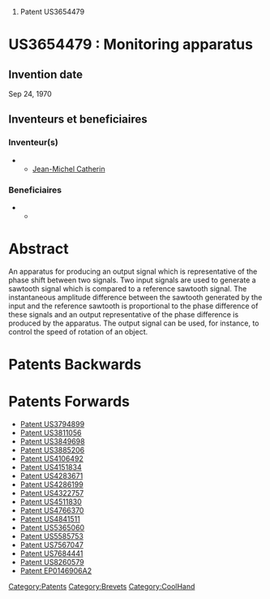 1.  Patent US3654479

US3654479 : Monitoring apparatus
================================

Invention date
--------------

Sep 24, 1970

Inventeurs et beneficiaires
---------------------------

### Inventeur(s)

-   -   [Jean-Michel Catherin](Jean-Michel_Catherin "wikilink")

### Beneficiaires

-   -   []( "wikilink")

Abstract
========

An apparatus for producing an output signal which is representative of
the phase shift between two signals. Two input signals are used to
generate a sawtooth signal which is compared to a reference sawtooth
signal. The instantaneous amplitude difference between the sawtooth
generated by the input and the reference sawtooth is proportional to the
phase difference of these signals and an output representative of the
phase difference is produced by the apparatus. The output signal can be
used, for instance, to control the speed of rotation of an object.

Patents Backwards
=================

Patents Forwards
================

-   [Patent US3794899](Patent_US3794899 "wikilink")
-   [Patent US3811056](Patent_US3811056 "wikilink")
-   [Patent US3849698](Patent_US3849698 "wikilink")
-   [Patent US3885206](Patent_US3885206 "wikilink")
-   [Patent US4106492](Patent_US4106492 "wikilink")
-   [Patent US4151834](Patent_US4151834 "wikilink")
-   [Patent US4283671](Patent_US4283671 "wikilink")
-   [Patent US4286199](Patent_US4286199 "wikilink")
-   [Patent US4322757](Patent_US4322757 "wikilink")
-   [Patent US4511830](Patent_US4511830 "wikilink")
-   [Patent US4766370](Patent_US4766370 "wikilink")
-   [Patent US4841511](Patent_US4841511 "wikilink")
-   [Patent US5365060](Patent_US5365060 "wikilink")
-   [Patent US5585753](Patent_US5585753 "wikilink")
-   [Patent US7567047](Patent_US7567047 "wikilink")
-   [Patent US7684441](Patent_US7684441 "wikilink")
-   [Patent US8260579](Patent_US8260579 "wikilink")
-   [Patent EP0146906A2](Patent_EP0146906A2 "wikilink")

<Category:Patents> <Category:Brevets> <Category:CoolHand>
